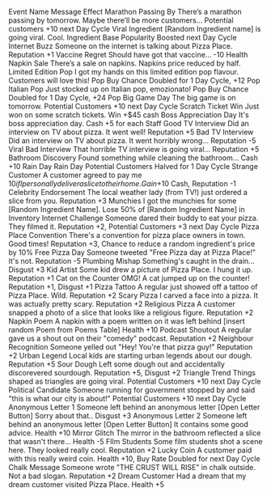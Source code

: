 Event Name	Message	Effect
Marathon Passing By	There’s a marathon passing by tomorrow. Maybe there’ll be more customers…	Potential customers +10 next Day Cycle
Viral Ingredient	[Random Ingredient name] is going viral. Cool.	Ingredient Base Popularity Boosted next Day Cycle
Internet Buzz	Someone on the internet is talking about Pizza Place.	Reputation +1
Vaccine Regret	Should have got that vaccine…	-10 Health
Napkin Sale	There’s a sale on napkins.	Napkins price reduced by half.
Limited Edition Pop	I got my hands on this limited edition pop flavour. Customers will love this!	Pop Buy Chance Doubled for 1 Day Cycle, +12 Pop
Italian Pop	Just stocked up on Italian pop, emozionato!	Pop Buy Chance Doubled for 1 Day Cycle, +24 Pop
Big Game Day	The big game is on tomorrow.	Potential Customers +10 next Day Cycle
Scratch Ticket Win	Just won on some scratch tickets.	Win +$45 cash
Boss Appreciation Day	It's boss appreciation day.	Cash +5 for each Staff
Good TV Interview	Did an interview on TV about pizza. It went well!	Reputation +5
Bad TV Interview	Did an interview on TV about pizza. It went horribly wrong...	Reputation -5
Viral Bad Interview	That horrible TV interview is going viral...	Reputation +5
Bathroom Discovery	Found something while cleaning the bathroom...	Cash +10
Rain Day	Rain Day	Potential Customers Halved for 1 Day Cycle
Strange Customer	A customer agreed to pay me $10 if I personally deliver a slice to their home.	Gain +$10 Cash, Reputation -1
Celebrity Endorsement	The local weather lady (from TV!) just ordered a slice from you.	Reputation +3
Munchies	I got the munchies for some [Random Ingredient Name].	Lose 50% of [Random Ingredient Name] in Inventory
Internet Challenge	Someone dared their buddy to eat your pizza. They filmed it.	Reputation +2, Potential Customers +3 next Day Cycle
Pizza Place Convention	There's a convention for pizza place owners in town. Good times!	Reputation +3, Chance to reduce a random ingredient's price by 10%
Free Pizza Day	Someone tweeted "Free Pizza day at Pizza Place!" It's not.	Reputation -5
Plumbing Mishap	Something's caught in the drain...	Disgust +3
Kid Artist	Some kid drew a picture of Pizza Place. I hung it up.	Reputation +1
Cat on the Counter	OMG! A cat jumped up on the counter!	Reputation +1, Disgust +1
Pizza Tattoo	A regular just showed off a tattoo of Pizza Place. Wild.	Reputation +2
Scary Pizza	I carved a face into a pizza. It was actually pretty scary.	Reputation +2
Religious Pizza	A customer snapped a photo of a slice that looks like a religious figure.	Reputation +2
Napkin Poem	A napkin with a poem written on it was left behind [insert random Poem from Poems Table]	Health +10
Podcast Shoutout	A regular gave us a shout out on their "comedy" podcast.	Reputation +2
Neighbour Recognition	Someone yelled out "Hey! You're that pizza guy!"	Reputation +2
Urban Legend	Local kids are starting urban legends about our dough.	Reputation +5
Sour Dough	Left some dough out and accidentally discorevered sourdough.	Reputation +5, Disgust +2
Triangle Trend	Things shaped as triangles are going viral.	Potential Customers +10 next Day Cycle
Political Candidate	Someone running for government stopped by and said "this is what our city is about!"	Potential Customers +10 next Day Cycle
Anonymous Letter 1	Someone left behind an anonymous letter [Open Letter Button] Sorry about that..	Disgust +3
Anonymous Letter 2	Someone left behind an anonymous letter [Open Letter Button] It contains some good advice.	Health +10
Mirror Glitch	The mirror in the bathroom reflected a slice that wasn't there...	Health -5
FIlm Students	Some film students shot a scene here. They looked really cool.	Reputation +2
Lucky Coin	A customer paid with this really weird coin.	Health +10, Buy Rate Doubled for next Day Cycle
Chalk Message	Someone wrote "THE CRUST WILL RISE" in chalk outside. Not a bad slogan.	Reputation +2
Dream Customer	Had a dream that my dream customer visited Pizza Place.	Health +5